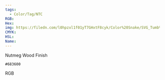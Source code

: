 ```yaml
---
tags:
  - Color/Tag/NTC
RGB:
Hex:
img: https://filedn.com/l0hpzxl1f01yT7GHxtF8cyk/Color%20Snake/SVG_Tumb%20Mass%20No%20Name/683600.svg
CMYK:
HSL:
Name:
---
```

Nutmeg Wood Finish
```palette
#683600
```
RGB
